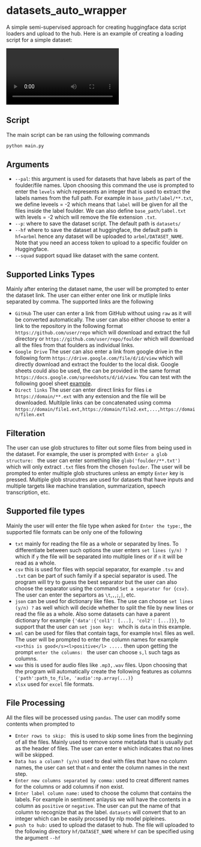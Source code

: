 # datasets_auto_wrapper

A simple semi-supervised approach for creating huggingface data script loaders and upload to the hub. Here is an example of creating a loading script for a simple dataset:

<video src='https://user-images.githubusercontent.com/15667714/200085495-f92d566b-6aee-430c-b7e0-e4a5da00ee27.mp4'></video>


## Script

The main script can be ran using the following commands 

```bash
python main.py
```

## Arguments 
* `--pal`: this argument is used for datasets that have labels as part of the foulder/file names. Upon 
choosing this command the use is prompted to enter the `levels` which represents an integer that is used to extract the labels names from the full path. For example in `base_path/label/**.txt`, we define leveels = -2 which means that `label` will be given for all the files inside the label foulder. We can also define `base_path/label.txt` with levels = -2 which will remove the file extension `.txt`.
* `--p`: where to save the dataset script. The default path is `datasets/`
* `--hf` where to save the dataset at huggingface, the default path is `hf=arbml` hence any dataset will be uploaded to `arbml/DATASET_NAME`. Note that you need an access token to upload to a specific foulder on Huggingface. 
* `--squad` support squad like dataset with the same content. 


## Supported Links Types 
Mainly after entering the dataset name, the user will be prompted to enter the dataset link. The user can either enter one link or mutliple links separated by comma. The supported links are the following 

* `GitHub` The user can enter a link from GitHub without using `raw` as it will be converted automatically. The user can also either choose to enter a link to the repository in the following format `https://github.com/user/repo` which will download and extract the full directory or `https://github.com/user/repo/foulder` which will download all the files from that foulders as individual links. 
* `Google Drive` The user can also enter a link from google drive in the following form `https://drive.google.com/file/d/id/view` which will directly download and extract the foulder to the local disk. Google sheets could also be used, the can be provided in the same format `https://docs.google.com/spreedshots/d/id/view`. You can test with the following gooel sheet [example](https://docs.google.com/spreadsheets/d/12laGoTSuLmmqSQmnn4PEpTlo6Sl4zn1SgXGasr142no/view).
* `Direct links` The user can enter direct links for files i.e `https://domain/**.ext` with any extension and the file will be downloaded. Multilple links can be concatenated using comma `https://domain/file1.ext,https://domain/file2.ext,...,https://domain/filen.ext`

## Filteration
The user can use glob structures to filter out some files from being used in the dataset. For example, the user is prompted with `Enter a glob structure: ` the user can enter something like `glob('foulder/**.txt')` which will only extract `.txt` files from the chosen `foulder`. The user will be prompted to enter multiple glob structures unless an empty `Enter` key is pressed. Multiple glob strucutres are used for datasets that have inputs and multiple targets like machine translation, summarization, speech transcription, etc.

## Supported file types
Mainly the user will enter the file type when asked for `Enter the type:`, the supported file formats can be only one of the following 

* `txt` mainly for reading the file as a whole or separated by lines. To differentiate between such options the user enters `set lines (y/n) ?` which if `y` the file will be separated into multiple lines or if `n` it will be read as a whole. 
* `csv` this is used for files with sepcial separator, for example `.tsv` and `.txt` can be part of such family if a special separator is used. The program will try to guess the best separator but the user can also choose the separator using the command `Set a separator for {csv}`. The user can enter the separtors as `\t`,`,`,`;`,`|`, etc.
* `json` can be used for dictionary like files. The use can choose `set lines (y/n) ?` as well which will decide whether to split the file by new lines or read the file as a whole. Also some datasets can have a parent dictionary for example `{'data':{'col1': [...], 'col2': [...]}}`, to support that the user can `set json key: ` whcih is `data` in this example. 
* `xml` can be used for files that contain tags, for example `html` files as well. The user will be prompted to enter the column names for example `<s>this is good</s><l>positive</l> .....` then upon getting the prompt `enter the columns: ` the user can choose `s,l` such tags as columns. 
* `wav` this is used for audio files like `.mp3,.wav` files. Upon choosing that the program will automatically create the following features as columns `{'path':path_to_file, 'audio':np.array(...)}`
* `xlsx` used for `excel` file formats. 

## File Processing 
All the files will be processed using `pandas`. The user can modify some contents when prompted to 

* `Enter rows to skip: ` this is used to skip some lines from the beginning of all the files. Mainly used to remove some metadata that is usually put as the header of files. The user can enter `0` which indicates that no lines will be skipped. 
* `Data has a column? (y/n)` used to deal with files that have no column names, the user can set that `n` and enter the column names in the next step. 
* `Enter new columns separated by comma:` used to creat different names for the columns or add columns if non exist. 
* `Enter label column name:` used to choose the column that contains the labels. For example in sentiment anlaysis we will have the contents in a column as `positive` or `negative`. The user can put the name of that column to recognize that as the label. `datasets` will convert that to an integer which can be easily procssed by nlp model pipleines. 
* `push to hub:` used to upload the dataset to hub. The file will uploaded to the following directory `hf/DATASET_NAME` where `hf` can be specified using the argument `--hf`

